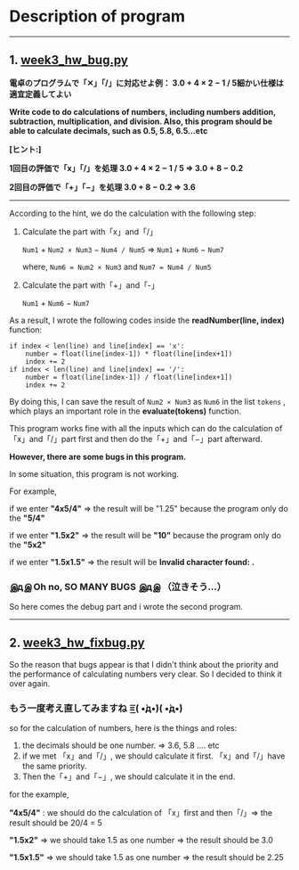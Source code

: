 # Description of program

***

## 1. [week3_hw_bug.py](https://github.com/Stephanie1125/googlestep)

**電卓のプログラムで「✕」「/」に対応せよ例： 3.0 + 4 × 2 − 1 / 5細かい仕様は適宜定義してよい**

**Write code to do calculations of numbers, including numbers addition, subtraction, multiplication, and division. Also, this program should be able to calculate decimals, such as 0.5, 5.8, 6.5…etc**

**[ヒント:]**

**1回目の評価で「x」「/」を処理 3.0 + 4 × 2 − 1 / 5 ⇒ 3.0 + 8 − 0.2**

**2回目の評価で「+」「−」を処理 3.0 + 8 − 0.2 ⇒ 3.6**

***

According to the hint, we do the calculation with the following step:

1. Calculate the part with「x」and「/」

    ```Num1``` + ```Num2 × Num3``` − ```Num4 / Num5``` ⇒ ```Num1``` + ```Num6``` − ```Num7``` 

   where, ```Num6 = Num2 × Num3``` and ```Num7 = Num4 / Num5```

2. Calculate the part with「+」and「-」

   ```Num1``` + ```Num6``` − ```Num7``` 

As a result, I wrote the following codes inside the **readNumber(line, index)** function:

```
if index < len(line) and line[index] == 'x':
    number = float(line[index-1]) * float(line[index+1])
    index += 2
if index < len(line) and line[index] == '/':
    number = float(line[index-1]) / float(line[index+1])
    index += 2
```

By doing this, I can save the result of  ```Num2 × Num3``` as ```Num6``` in the list  ```tokens``` , which plays an important role in the **evaluate(tokens)** function.

This program works fine with all the inputs which can do the calculation of「x」and「/」part first and then do the「+」and「−」part afterward.

**However, there are some bugs in this program.**

In some situation, this program is not working. 

For example,

if we enter **"4x5/4"** ⇒ the result will be "1.25" because the program only do the **"5/4"**

if we enter **"1.5x2"** ⇒ the result will be **"10"** because the program only do the **"5x2"**

if we enter **"1.5x1.5"** ⇒ the result will be **Invalid character found: .**

### இдஇ Oh no, SO MANY BUGS  இдஇ （泣きそう…） ###

So here comes the debug part and i wrote the second program.

***

## 2. [week3_hw_fixbug.py](https://github.com/Stephanie1125/googlestep)

So the reason that bugs appear is that I didn't think about the priority and the performance of calculating numbers very clear. So I decided to think it over again.

### **もう一度考え直してみますね =͟͟͞͞( •̀д•́)( •̀д•́)**

so for the calculation of numbers, here is the things and roles:

1. the decimals should be one number. ⇒ 3.6, 5.8 …. etc
2. if we met 「x」and「/」, we should calculate it first. 「x」and「/」have the same priority.
3. Then the「+」and「−」, we should calculate it in the end.

for the example,

**"4x5/4"** : we should do the calculation of 「x」first and then「/」⇒ the result should be 20/4 = 5

**"1.5x2"** ⇒ we should take 1.5 as one number ⇒ the result should be 3.0

**"1.5x1.5"** ⇒  we should take 1.5 as one number ⇒ the result should be 2.25














